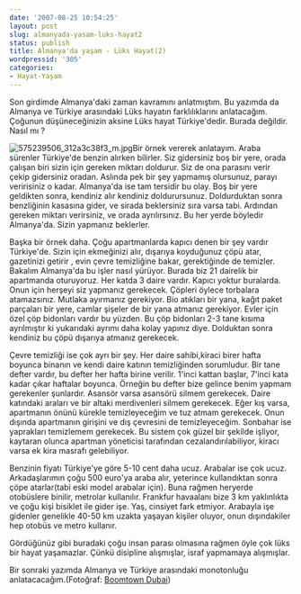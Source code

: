 ```yaml
---
date: '2007-08-25 10:54:25'
layout: post
slug: almanyada-yasam-luks-hayat2
status: publish
title: Almanya'da yaşam - Lüks Hayat(2)
wordpressid: '305'
categories:
- Hayat-Yaşam
---
```


Son girdimde Almanya'daki zaman kavramını anlatmıştım. Bu yazımda da Almanya ve Türkiye arasındaki Lüks hayatın farklılıklarını anlatacağım. Çoğunun düşüneceğinizin aksine Lüks hayat Türkiye'dedir. Burada değildir. Nasıl mı ? 

![575239506_312a3c38f3_m.jpg](http://blog.arsln.org/image/575239506_312a3c38f3_m.jpg)Bir örnek vererek anlatayım. Araba sürenler Türkiye'de benzin alırken bilirler. Siz gidersiniz boş bir yere, orada çalışan biri sizin için gereken miktarı doldurur. Siz de ona parasını verir çekip gidersiniz oradan. Aslında pek bir şey yapmamış olursunuz, parayı veririsiniz o kadar. Almanya'da ise tam tersidir bu olay. Boş bir yere geldikten sonra, kendiniz alır kendiniz doldurursunuz. Doldurduktan sonra benzliğinin kasasına gider, ve sirada beklersiniz sıra varsa tabi. Ardından gereken miktarı verirsiniz, ve orada ayrılırsınız. Bu her yerde böyledir Almanya'da. Sizin yapmanız beklerler.

Başka bir örnek daha. Çoğu apartmanlarda kapıcı denen bir şey vardır Türkiye'de. Sizin için ekmeğinizi alır, dışarıya koyduğunuz çöpü atar, gazetinizi getirir , evin çevre temizliğine bakar, gerektiğinde de temizler. Bakalım Almanya'da bu işler nasıl yürüyor. Burada biz 21 dairelik bir apartmanda oturuyoruz. Her katda 3 daire vardır. Kapıcı yoktur buralarda. Onun için herşeyi siz yapmanız gerekecek. Çöpleri öylece torbalara atamazsınız. Mutlaka ayırmanız gerekiyor. Bio atıkları bir yana, kağıt paket parçaları bir yere, camlar şişeler de bir yana atmanız gerekiyor. Evler için özel çöp bidonları vardır bu yüzden. Bu çöp bidonları 2-3 tane kısıma ayrılmıştır ki yukarıdaki ayrımı daha kolay yapınız diye. Dolduktan sonra kendiniz bu çöpü dışarıya atmanız gerekecek. 

Çevre temizliği ise çok ayrı bir şey. Her daire sahibi,kiraci birer hafta boyunca binanın ve kendi daire katının temizliğinden sorumludur. Bir tane defter vardır, bu defter her hafta birine verilir. 1'inci kattan başlar, 7'inci kata kadar çıkar haftalar boyunca. Örneğin bu defter bize gelince benim yapmam gerekenler şunlardır. Asansör varsa asansörü silmem gerekecek. Daire katındaki araları ve bir altaki merdivenleri silmem gerekecek. Eğer kış varsa, apartmanın önünü kürekle temizleyeceğim ve tuz atmam gerekecek. Onun dışında apartmanın girişini ve dış çevresini de temizleyeceğim. Sonbahar ise yaprakları temizlemem gerekecek. Bu sistem çok güzel bir şekilde işliyor, kaytaran olunca apartman yöneticisi tarafından cezalandırılabiliyor, kiracı varsa ek kira masrafı gelebiliyor. 

Benzinin fiyatı Türkiye'ye göre 5-10 cent daha ucuz. Arabalar ise çok ucuz. Arkadaşlarımın çoğu 500 euro'ya araba alır, yeterince kullandıktan sonra çöpe atarlar(tabi eski model arabalar için). Buna rağmen heryerde otobüslere binilir, metrolar kullanılır. Frankfur havaalanı bize 3 km yaklınlıkta ve çoğu kişi bisiklet ile gider işe. Yaş, cinsiyet fark etmiyor. Arabayla işe gidenler genelikle 40-50 km uzakta yaşayan kişiler oluyor, onun dışındakiler hep otobüs ve metro kullanır. 

Gördüğünüz gibi buradaki çoğu insan parası olmasına rağmen öyle çok lüks bir hayat yaşamazlar. Çünkü disipline alışmışlar, israf yapmamaya alışmışlar. 

Bir sonraki yazımda Almanya ve Türkiye arasındaki monotonluğu anlatacacağım.(Fotoğraf: [Boomtown Dubai](http://www.flickr.com/photos/9075858@N02/575239506/))

